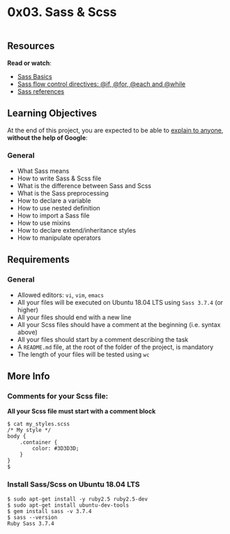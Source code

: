 <h1 class="gap">0x03. Sass &amp; Scss</h1>
<div class="panel-body">
    <p><img src="https://s3.eu-west-3.amazonaws.com/hbtn.intranet/uploads/medias/2018/5/9936ba361a3962278900.jpg?X-Amz-Algorithm=AWS4-HMAC-SHA256&amp;X-Amz-Credential=AKIA4MYA5JM5DUTZGMZG%2F20221213%2Feu-west-3%2Fs3%2Faws4_request&amp;X-Amz-Date=20221213T173513Z&amp;X-Amz-Expires=86400&amp;X-Amz-SignedHeaders=host&amp;X-Amz-Signature=b8ae4189b39fe041f71f17b79d39e53d652091aa18910c324514303f7df821b5" alt="" loading="lazy" style=""></p>

<h2>Resources</h2>

<p><strong>Read or watch</strong>:</p>

<ul>
<li><a href="/rltoken/ayoQ7NtS8w7tZvyeqhkzsw" title="Sass Basics" target="_blank">Sass Basics</a> </li>
<li><a href="/rltoken/AJoY0kBondaDK1SNp4B4VA" title="Sass flow control directives: @if, @for, @each and @while" target="_blank">Sass flow control directives: @if, @for, @each and @while</a> </li>
<li><a href="/rltoken/kf_4QcS6Jj-_cePDrNrAlw" title="Sass references" target="_blank">Sass references</a></li>
</ul>

<h2>Learning Objectives</h2>

<p>At the end of this project, you are expected to be able to <a href="/rltoken/IwfUKr71vUBn9cnqp_hVaQ" title="explain to anyone" target="_blank">explain to anyone</a>, <strong>without the help of Google</strong>:</p>

<h3>General</h3>

<ul>
<li>What Sass means</li>
<li>How to write Sass &amp; Scss file</li>
<li>What is the difference between Sass and Scss</li>
<li>What is the Sass preprocessing</li>
<li>How to declare a variable</li>
<li>How to use nested definition</li>
<li>How to import a Sass file</li>
<li>How to use mixins</li>
<li>How to declare extend/inheritance styles</li>
<li>How to manipulate operators</li>
</ul>

<h2>Requirements</h2>

<h3>General</h3>

<ul>
<li>Allowed editors: <code>vi</code>, <code>vim</code>, <code>emacs</code></li>
<li>All your files will be executed on Ubuntu 18.04 LTS using <code>Sass 3.7.4</code> (or higher)</li>
<li>All your files should end with a new line</li>
<li>All your Scss files should have a comment at the beginning (i.e. syntax above)</li>
<li>All your files should start by a comment describing the task</li>
<li>A <code>README.md</code> file, at the root of the folder of the project, is mandatory</li>
<li>The length of your files will be tested using <code>wc</code></li>
</ul>

<h2>More Info</h2>

<h3>Comments for your Scss file:</h3>

<p><strong>All your Scss file must start with a comment block</strong></p>

<pre><code>$ cat my_styles.scss
/* My style */
body {
    .container {
        color: #3D3D3D;
    }
}
$
</code></pre>

<h3>Install Sass/Scss on Ubuntu 18.04 LTS</h3>

<pre><code>$ sudo apt-get install -y ruby2.5 ruby2.5-dev
$ sudo apt-get install ubuntu-dev-tools
$ gem install sass -v 3.7.4
$ sass --version
Ruby Sass 3.7.4
</code></pre>

<p><img src="https://s3.eu-west-3.amazonaws.com/hbtn.intranet/uploads/medias/2018/5/ea3f78848fbf9b717e91.jpg?X-Amz-Algorithm=AWS4-HMAC-SHA256&amp;X-Amz-Credential=AKIA4MYA5JM5DUTZGMZG%2F20221213%2Feu-west-3%2Fs3%2Faws4_request&amp;X-Amz-Date=20221213T173513Z&amp;X-Amz-Expires=86400&amp;X-Amz-SignedHeaders=host&amp;X-Amz-Signature=2d32d809ae062aeac57311b2ec53d0ce1362e957ed35f405a6027a94304d4d87" alt="" loading="lazy" style=""></p>

  </div>